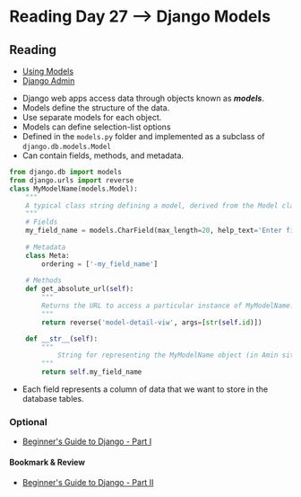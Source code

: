 # Reading Day 27 --> Django Models

## Reading
- [Using Models](https://developer.mozilla.org/en-US/docs/Learn/Server-side/Django/Models)
- [Django Admin](https://developer.mozilla.org/en-US/docs/Learn/Server-side/Django/Admin_site)

* Django web apps access data through objects known as ***models***. 
* Models define the structure of the data.
* Use separate models for each object.
* Models can define selection-list options
* Defined in the `models.py` folder and implemented as a subclass of `django.db.models.Model`
* Can contain fields, methods, and metadata.
```python
from django.db import models
from django.urls import reverse
class MyModelName(models.Model):
    """
    A typical class string defining a model, derived from the Model class.
    """
    # Fields
    my_field_name = models.CharField(max_length=20, help_text='Enter field documentation')
    
    # Metadata
    class Meta:
        ordering = ['-my_field_name']
    
    # Methods
    def get_absolute_url(self):
        """
        Returns the URL to access a particular instance of MyModelName.
        """
        return reverse('model-detail-viw', args=[str(self.id)])

    def __str__(self):
        """
            String for representing the MyModelName object (in Amin site etc...)
        """
        return self.my_field_name
```


* Each field represents a column of data that we want to store in the database tables.


### Optional
- [Beginner's Guide to Django - Part I](https://simpleisbetterthancomplex.com/series/2017/09/04/a-complete-beginners-guide-to-django-part-1.html)

#### Bookmark & Review
- [Beginner's Guide to Django - Part II](https://simpleisbetterthancomplex.com/series/2017/09/11/a-complete-beginners-guide-to-django-part-2.html)

